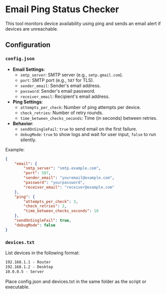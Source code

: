 # Email Ping Status Checker

This tool monitors device availability using ping and sends an email alert if devices are unreachable.

## Configuration

### `config.json`

- **Email Settings**:
  - `smtp_server`: SMTP server (e.g., `smtp.gmail.com`).
  - `port`: SMTP port (e.g., `587` for TLS).
  - `sender_email`: Sender's email address.
  - `password`: Sender's email password.
  - `receiver_email`: Recipient's email address.
- **Ping Settings**:
  - `attempts_per_check`: Number of ping attempts per device.
  - `check_retries`: Number of retry rounds.
  - `time_between_checks_seconds`: Time (in seconds) between retries.
- **Behavior**:
  - `sendOnSingleFail`: `true` to send email on the first failure.
  - `debugMode`: `true` to show logs and wait for user input, `false` to run silently.

Example:

```json
{
    "email": {
        "smtp_server": "smtp.example.com",
        "port": 587,
        "sender_email": "youremail@example.com",
        "password": "yourpassword",
        "receiver_email": "receiver@example.com"
    },
    "ping": {
        "attempts_per_check": 3,
        "check_retries": 2,
        "time_between_checks_seconds": 10
    },
    "sendOnSingleFail": true,
    "debugMode": false
}
```

### `devices.txt`

List devices in the following format:

```txt
192.168.1.1 - Router
192.168.1.2 - Desktop
10.0.0.5 - Server
```

Place config.json and devices.txt in the same folder as the script or executable.
